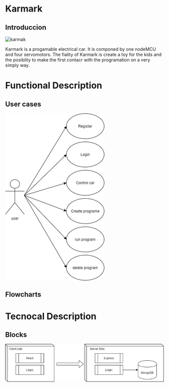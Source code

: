 # Karmark

## Introduccion

![karmak](https://media.giphy.com/media/3ov9jWu7BuHufyLs7m/giphy.gif)

Karmark is a progamable electrical car. 
It is componed by one nodeMCU and four servomotors. The fiality of Karmark is create a toy for the kids and the posiblity to make the first contacr with the programation on a very simply way.

# Functional Description

## User cases

![use case](./images/use-case.jpg)

## Flowcharts



# Tecnocal Description

## Blocks

![use case](./images/blocks.jpg)